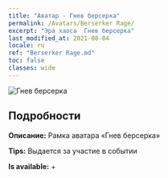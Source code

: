 ```yaml
---
title: "Аватар - Гнев берсерка"
permalink: /Avatars/Berserker Rage/
excerpt: "Эра хаоса  Гнев берсерка"
last_modified_at: 2021-08-04
locale: ru
ref: "Berserker Rage.md"
toc: false
classes: wide
---
```

 ![Гнев берсерка](/images/a/avatarFrame_73.png)

## Подробности

 **Описание:** Рамка аватара «Гнев берсерка» 

 **Tips:** Выдается за участие в событии 

 **Is available:**  + 


